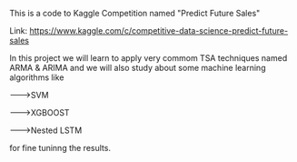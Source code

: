 This is a code to Kaggle Competition named "Predict Future Sales"

Link: https://www.kaggle.com/c/competitive-data-science-predict-future-sales 

In this project we will learn to apply very commom TSA techniques named ARMA & ARIMA and we will also study about some machine learning algorithms like 


--->SVM

--->XGBOOST

--->Nested LSTM

for fine tuninng the results.
